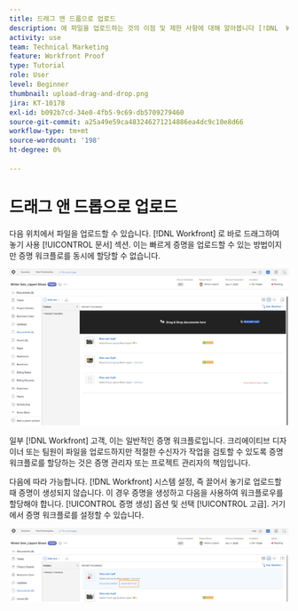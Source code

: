 ```yaml
---
title: 드래그 앤 드롭으로 업로드
description: 에 파일을 업로드하는 것의 이점 및 제한 사항에 대해 알아봅니다 [!DNL  Workfront] 끌어서 놓기 사용.
activity: use
team: Technical Marketing
feature: Workfront Proof
type: Tutorial
role: User
level: Beginner
thumbnail: upload-drag-and-drop.png
jira: KT-10178
exl-id: b092b7cd-34e0-4fb5-9c69-db5709279460
source-git-commit: a25a49e59ca483246271214886ea4dc9c10e8d66
workflow-type: tm+mt
source-wordcount: '198'
ht-degree: 0%

---
```


# 드래그 앤 드롭으로 업로드

다음 위치에서 파일을 업로드할 수 있습니다. [!DNL Workfront] 로 바로 드래그하여 놓기 사용 [!UICONTROL 문서] 섹션. 이는 빠르게 증명을 업로드할 수 있는 방법이지만 증명 워크플로를 동시에 할당할 수 없습니다.

![의 이미지 [!UICONTROL 문서] 의 영역 [!DNL  Workfront] 문서 목록 및 을 마우스로 가리키고 있는 프로젝트 [!UICONTROL 여기에 문서 드래그 앤 드롭] 메시지가 표시됩니다.](assets/drag-and-drop-1.png)

일부 [!DNL Workfront] 고객, 이는 일반적인 증명 워크플로입니다. 크리에이티브 디자이너 또는 팀원이 파일을 업로드하지만 적절한 수신자가 작업을 검토할 수 있도록 증명 워크플로를 할당하는 것은 증명 관리자 또는 프로젝트 관리자의 책임입니다.

다음에 따라 가능합니다. [!DNL Workfront] 시스템 설정, 즉 끌어서 놓기로 업로드할 때 증명이 생성되지 않습니다. 이 경우 증명을 생성하고 다음을 사용하여 워크플로우를 할당해야 합니다. [!UICONTROL 증명 생성] 옵션 및 선택 [!UICONTROL 고급]. 거기에서 증명 워크플로를 설정할 수 있습니다.

![의 이미지 [!UICONTROL 문서] 의 영역 [!DNL  Workfront] 프로젝트 포함 [!UICONTROL 증명 생성] 강조 표시됨.](assets/drag-and-drop-2.png)
